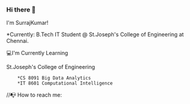 ### Hi there 👋

I'm SurrajKumar!

  *Currently: B.Tech IT Student @ St.Joseph's College of Engineering at Chennai.
  
:computer:I'm Currently Learning
    
St.Joseph's College of Engineering

        *CS 8091 Big Data Analytics
        *IT 8601 Computational Intelligence 




//:mailbox_with_no_mail: How to reach me:


